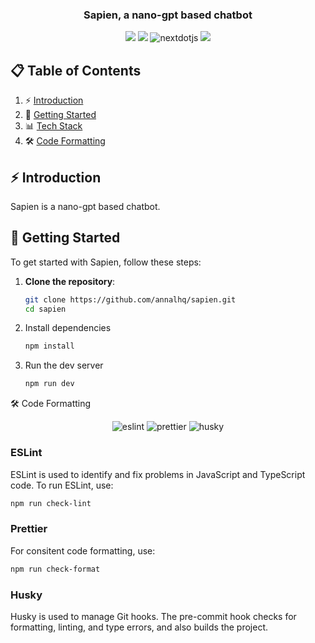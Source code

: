 <h3 align="center"> Sapien, a nano-gpt based chatbot </h3>

<div align="center">
  <img src="https://img.shields.io/badge/PyTorch-EE4C2C?style=for-the-badge&logo=pytorch&logoColor=white" />
  <img src="https://img.shields.io/badge/Kaggle-20BEFF?style=for-the-badge&logo=Kaggle&logoColor=white" />
  <img src="https://img.shields.io/badge/-Next_JS-black?style=for-the-badge&logoColor=white&logo=nextdotjs&color=000000" alt="nextdotjs" />
  <img src="https://img.shields.io/badge/shadcn/ui-000000?style=for-the-badge&logo=shadcn/ui&logoColor=white"/>
</div>

## 📋 <a name="table">Table of Contents</a>

1. ⚡ [Introduction](#introduction)
2. 🚀 [Getting Started](#getting-started)
3. 📊 [Tech Stack](#tech-stack)
4. 🛠️ [Code Formatting](#code-formatting)

## ⚡ <a name="introduction">Introduction</a>

Sapien is a nano-gpt based chatbot.

## 🚀 <a name="getting-started">Getting Started</a>

To get started with Sapien, follow these steps:

1. **Clone the repository**:
   ```sh
   git clone https://github.com/annalhq/sapien.git
   cd sapien
   ```
2. Install dependencies

   ```sh
   npm install
   ```

3. Run the dev server

   ```sh
   npm run dev
   ```

🛠️ <a name="code-formatting">Code Formatting</a>

<div align="center">
  <img src="https://img.shields.io/badge/ESLint-4B32C3?style=for-the-badge&logo=eslint&logoColor=white" alt="eslint" />
  <img src="https://img.shields.io/badge/Prettier-F7B93E?style=for-the-badge&logo=prettier&logoColor=white" alt="prettier" />
  <img src="https://img.shields.io/badge/🐶 Husky-000000?style=for-the-badge&logo=husky&logoColor=white" alt="husky" />
</div>

<h3> ESLint </h3>
ESLint is used to identify and fix problems in JavaScript and TypeScript code. To run ESLint, use:

```sh
npm run check-lint
```

<h3> Prettier </h3>
For consitent code formatting, use:

```sh
npm run check-format
```

<h3> Husky </h3>
Husky is used to manage Git hooks. The pre-commit hook checks for formatting, linting, and type errors, and also builds the project.
